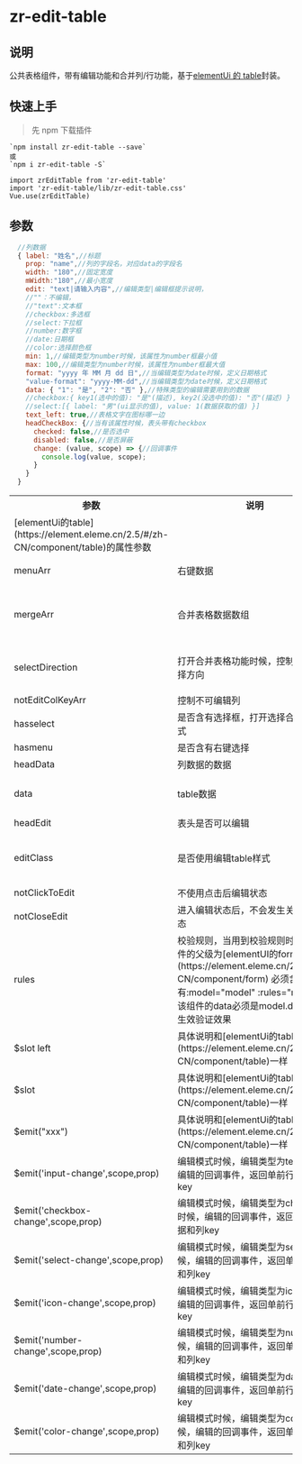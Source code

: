 # zr-edit-table

## 说明

公共表格组件，带有编辑功能和合并列/行功能，基于[elementUi 的 table](https://element.eleme.cn/2.5/#/zh-CN/component/table)封装。

## 快速上手

> 先 npm 下载插件

```
`npm install zr-edit-table --save`
或
`npm i zr-edit-table -S`

import zrEditTable from 'zr-edit-table'
import 'zr-edit-table/lib/zr-edit-table.css'
Vue.use(zrEditTable)
```

## 参数

```js
  //列数据
  { label: "姓名",//标题
    prop: "name",//列的字段名，对应data的字段名
    width: "180",//固定宽度
    mWidth:"180",//最小宽度
    edit: "text|请输入内容",//编辑类型|编辑框提示说明，
    //""：不编辑，
    //"text":文本框
    //checkbox:多选框
    //select:下拉框
    //number:数字框
    //date:日期框
    //color:选择颜色框
    min: 1,//编辑类型为number时候，该属性为number框最小值
    max: 100,//编辑类型为number时候，该属性为number框最大值
    format: "yyyy 年 MM 月 dd 日",//当编辑类型为date时候，定义日期格式
    "value-format": "yyyy-MM-dd",//当编辑类型为date时候，定义日期格式
    data: { "1": "是", "2": "否" },//特殊类型的编辑需要用到的数据
    //checkbox:{ key1(选中的值): "是"(描述), key2(没选中的值): "否"(描述) }
    //select:[{ label: "男"(ui显示的值), value: 1(数据获取的值) }]
    text_left: true,//表格文字在图标哪一边
    headCheckBox: {//当有该属性时候，表头带有checkbox
      checked: false,//是否选中
      disabled: false,//是否屏蔽
      change: (value, scope) => {//回调事件
        console.log(value, scope);
      }
    }
  }
```

<table>
  <tr>
    <th>参数</th>
    <th>说明</th>
    <th>类型</th>
    <th>可选值</th>
    <th>默认值</th>
  </tr>
  <tr>
    <td>[elementUi的table](https://element.eleme.cn/2.5/#/zh-CN/component/table)的属性参数</td>
    <td></td>
    <td></td>
    <td></td>
    <td></td>
  </tr>
  <tr>
    <td>menuArr</td>
    <td>右键数据</td>
    <td>Array</td>
    <td>{name: String(名称),fun: Function(点击回调)}</td>
    <td>[]</td>
  </tr>
  <tr>
    <td>mergeArr</td>
    <td>合并表格数据数组</td>
    <td>Array</td>
    <td>{rowId: Number(行id), colKey:String(列的key), rowspan:Number(跨行数), colspan:Number(跨列数)}</td>
    <td>[]</td>
  </tr>
  <tr>
    <td>selectDirection</td>
    <td>打开合并表格功能时候，控制选择框选择方向</td>
    <td>Array</td>
    <td>"up", "down", "left", "right"</td>
    <td>["up", "down", "left", "right"]</td>
  </tr>
  <tr>
    <td>notEditColKeyArr</td>
    <td>控制不可编辑列</td>
    <td>Array</td>
    <td>列数据的key字段，字符串</td>
    <td>[]</td>
  </tr>
  <tr>
    <td>hasselect</td>
    <td>是否含有选择框，打开选择合并表格模式</td>
    <td>Boolean</td>
    <td>true|false</td>
    <td>false</td>
  </tr>
  <tr>
    <td>hasmenu</td>
    <td>是否含有右键选择</td>
    <td>Boolean</td>
    <td>true|false</td>
    <td>false</td>
  </tr>
  <tr>
    <td>headData</td>
    <td>列数据的数据</td>
    <td>Array</td>
    <td>上面的列数据说明</td>
    <td>false</td>
  </tr>
  <tr>
    <td>data</td>
    <td>table数据</td>
    <td>Array</td>
    <td>具体说明和[elementUi的table](https://element.eleme.cn/2.5/#/zh-CN/component/table)一样</td>
    <td>[]</td>
  </tr>
  <tr>
    <td>headEdit</td>
    <td>表头是否可以编辑</td>
    <td>Boolean</td>
    <td>true|false</td>
    <td>false</td>
  </tr>
  <tr>
    <td>editClass</td>
    <td>是否使用编辑table样式</td>
    <td>Boolean</td>
    <td>true|false</td>
    <td>默认有headData时候是true</td>
  </tr>
  <tr>
    <td>notClickToEdit</td>
    <td>不使用点击后编辑状态</td>
    <td>Boolean</td>
    <td>true|false</td>
    <td>false</td>
  </tr>
  <tr>
    <td>notCloseEdit</td>
    <td>进入编辑状态后，不会发生关闭编辑状态</td>
    <td>Boolean</td>
    <td>true|false</td>
    <td>false</td>
  </tr>
  <tr>
    <td>rules</td>
    <td>校验规则，当用到校验规则时候，该组件的父级为[elementUI的form组件](https://element.eleme.cn/2.5/#/zh-CN/component/form) 必须含有:model="model" :rules="rules" ，该组件的data必须是model.data才能生效验证效果</td>
    <td>Object</td>
    <td>-</td>
    <td>-</td>
  </tr>
  <tr>
    <td>$slot left</td>
    <td>具体说明和[elementUi的table](https://element.eleme.cn/2.5/#/zh-CN/component/table)一样</td>
    <td>-</td>
    <td>-</td>
    <td>-</td>
  </tr>
  <tr>
    <td>$slot</td>
    <td>具体说明和[elementUi的table](https://element.eleme.cn/2.5/#/zh-CN/component/table)一样</td>
    <td>-</td>
    <td>-</td>
    <td>-</td>
  </tr>
  <tr>
    <td>$emit("xxx")</td>
    <td>具体说明和[elementUi的table](https://element.eleme.cn/2.5/#/zh-CN/component/table)一样</td>
    <td>-</td>
    <td>-</td>
    <td>-</td>
  </tr>
  <tr>
    <td>$emit('input-change',scope,prop)</td>
    <td>编辑模式时候，编辑类型为text时候，编辑的回调事件，返回单前行数据和列key</td>
    <td>-</td>
    <td>-</td>
    <td>-</td>
  </tr>
  <tr>
    <td>$emit('checkbox-change',scope,prop)</td>
    <td>编辑模式时候，编辑类型为checkbox时候，编辑的回调事件，返回单前行数据和列key</td>
    <td>-</td>
    <td>-</td>
    <td>-</td>
  </tr>
  <tr>
    <td>$emit('select-change',scope,prop)</td>
    <td>编辑模式时候，编辑类型为select时候，编辑的回调事件，返回单前行数据和列key</td>
    <td>-</td>
    <td>-</td>
    <td>-</td>
  </tr>
  <tr>
    <td>$emit('icon-change',scope,prop)</td>
    <td>编辑模式时候，编辑类型为icon时候，编辑的回调事件，返回单前行数据和列key</td>
    <td>-</td>
    <td>-</td>
    <td>-</td>
  </tr>
  <tr>
    <td>$emit('number-change',scope,prop)</td>
    <td>编辑模式时候，编辑类型为number时候，编辑的回调事件，返回单前行数据和列key</td>
    <td>-</td>
    <td>-</td>
    <td>-</td>
  </tr>
  <tr>
    <td>$emit('date-change',scope,prop)</td>
    <td>编辑模式时候，编辑类型为date时候，编辑的回调事件，返回单前行数据和列key</td>
    <td>-</td>
    <td>-</td>
    <td>-</td>
  </tr>
  <tr>
    <td>$emit('color-change',scope,prop)</td>
    <td>编辑模式时候，编辑类型为color时候，编辑的回调事件，返回单前行数据和列key</td>
    <td>-</td>
    <td>-</td>
    <td>-</td>
  </tr>
</table>
